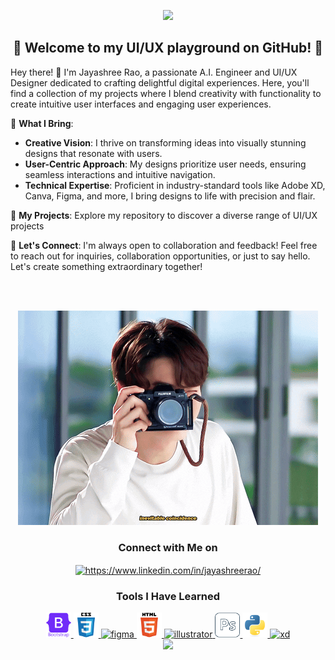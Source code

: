 <p align="center">
  <img src="https://capsule-render.vercel.app/api?type=waving&height=300&color=gradient&text=Welcome%20to%20a%20Kaleidoscope%20of%20Design%20and%20Experience!&animation=twinkling&fontSize=30&fontAlignY=39">
</p>
<h2 align="center"> 🎨 Welcome to my UI/UX playground on GitHub! 🚀</h2>

<p align="justify">

Hey there! 👋 I'm Jayashree Rao, a passionate A.I. Engineer and UI/UX Designer dedicated to crafting delightful digital experiences. Here, you'll find a collection of my projects where I blend creativity with functionality to create intuitive user interfaces and engaging user experiences.

🌟 **What I Bring**: 
- **Creative Vision**: I thrive on transforming ideas into visually stunning designs that resonate with users.
- **User-Centric Approach**: My designs prioritize user needs, ensuring seamless interactions and intuitive navigation.
- **Technical Expertise**: Proficient in industry-standard tools like Adobe XD, Canva, Figma, and more, I bring designs to life with precision and flair.

🚀 **My Projects**:
Explore my repository to discover a diverse range of UI/UX projects

🌟 **Let's Connect**:
I'm always open to collaboration and feedback! Feel free to reach out for inquiries, collaboration opportunities, or just to say hello. Let's create something extraordinary together!
</p><br>

<p align="center">
   <br><img src="https://github.com/Jayashreerao15/My-UI-Designs/blob/main/win.gif"></br>
</p>


<h3 align="center">Connect with Me on</h3>
<p align="center">
<a href="https://linkedin.com/in/https://www.linkedin.com/in/jayashreerao/" target="blank"><img align="center" src="https://raw.githubusercontent.com/rahuldkjain/github-profile-readme-generator/master/src/images/icons/Social/linked-in-alt.svg" alt="https://www.linkedin.com/in/jayashreerao/" height="30" width="40" /></a>
</p>

<h3 align="center">Tools I Have Learned</h3>
<p align="center"> <a href="https://getbootstrap.com" target="_blank" rel="noreferrer"> <img src="https://raw.githubusercontent.com/devicons/devicon/master/icons/bootstrap/bootstrap-plain-wordmark.svg" alt="bootstrap" width="40" height="40"/> </a> <a href="https://www.w3schools.com/css/" target="_blank" rel="noreferrer"> <img src="https://raw.githubusercontent.com/devicons/devicon/master/icons/css3/css3-original-wordmark.svg" alt="css3" width="40" height="40"/> </a> <a href="https://www.figma.com/" target="_blank" rel="noreferrer"> <img src="https://www.vectorlogo.zone/logos/figma/figma-icon.svg" alt="figma" width="40" height="40"/> </a> <a href="https://www.w3.org/html/" target="_blank" rel="noreferrer"> <img src="https://raw.githubusercontent.com/devicons/devicon/master/icons/html5/html5-original-wordmark.svg" alt="html5" width="40" height="40"/> </a> <a href="https://www.adobe.com/in/products/illustrator.html" target="_blank" rel="noreferrer"> <img src="https://www.vectorlogo.zone/logos/adobe_illustrator/adobe_illustrator-icon.svg" alt="illustrator" width="40" height="40"/> </a> <a href="https://www.photoshop.com/en" target="_blank" rel="noreferrer"> <img src="https://raw.githubusercontent.com/devicons/devicon/master/icons/photoshop/photoshop-line.svg" alt="photoshop" width="40" height="40"/> </a> <a href="https://www.python.org" target="_blank" rel="noreferrer"> <img src="https://raw.githubusercontent.com/devicons/devicon/master/icons/python/python-original.svg" alt="python" width="40" height="40"/> </a> <a href="https://www.adobe.com/in/creativecloud.html" target="_blank" rel="noreferrer"> <img src="https://brandeps.com/logo-download/A/Adobe-Creative-Cloud-logo-vector-03.svg" alt="xd" width="40" height="40"/> </a><br> <img src="https://capsule-render.vercel.app/api?type=waving&height=150&width=500&color=gradient&section=footer"/> </p>


